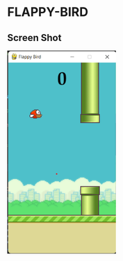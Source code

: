 # FLAPPY-BIRD

## Screen Shot
<img src="gallery/sprites/Screenshot 2022-11-07 151204.png" width="250">
